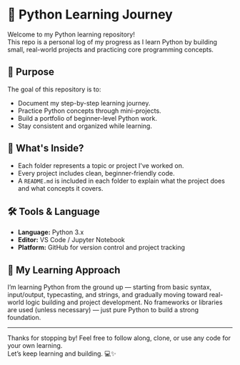 # 🚀 Python Learning Journey

Welcome to my Python learning repository!  
This repo is a personal log of my progress as I learn Python by building small, real-world projects and practicing core programming concepts.

## 🎯 Purpose

The goal of this repository is to:

- Document my step-by-step learning journey.
- Practice Python concepts through mini-projects.
- Build a portfolio of beginner-level Python work.
- Stay consistent and organized while learning.

## 📁 What's Inside?

- Each folder represents a topic or project I've worked on.
- Every project includes clean, beginner-friendly code.
- A `README.md` is included in each folder to explain what the project does and what concepts it covers.

## 🛠️ Tools & Language

- **Language:** Python 3.x  
- **Editor:** VS Code / Jupyter Notebook  
- **Platform:** GitHub for version control and project tracking

## 🌱 My Learning Approach

I’m learning Python from the ground up — starting from basic syntax, input/output, typecasting, and strings, and gradually moving toward real-world logic building and project development. No frameworks or libraries are used (unless necessary) — just pure Python to build a strong foundation.

---

Thanks for stopping by! Feel free to follow along, clone, or use any code for your own learning.  
Let’s keep learning and building. 💻✨
